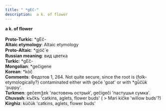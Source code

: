 ```yaml
---
title: " *gEč-"
description:  a k. of flower
---
```

<strong> a k. of flower</strong><br><br>
<strong>Proto-Turkic</strong>:  *gEč-<br>
<strong>Altaic etymology</strong>:  Altaic etymology<br>
<strong> Proto-Altaic</strong>:  *gi̯óč`e<br>
<strong>Russian meaning</strong>:  вид цветка<br>
<strong>Turkic</strong>:  *gEč-<br>
<strong>Mongolian</strong>:  *gečigene<br>
<strong>Korean</strong>:  *kòč<br>
<strong>Comments</strong>:  Федотов 1, 264. Not quite secure, since the root is (folk-etymologically?) contaminated either with geče 'goat' or with *gǖčük 'puppy'.<br>
<strong>Turkmen</strong>:  gečemǯek 'ластовень острый', gečigeči 'пастушья сумка'.<br>
<strong>Chuvash</strong>:  kъčkъ 'catkins, aglets, flower buds' ( > Mari kičke 'willow buds'?)<br>
<strong>Kirghiz</strong>:  küčük 'catkins, aglets, flower buds'<br>


